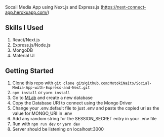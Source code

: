 Socail Media App using Next.js and Express.js
(https://next-connect-app.herokuapp.com/)

## Skills I Used

1. React/Next.js
2. Express.js/Node.js
3. MongoDB
4. Material UI

## Getting Started

1. Clone this repo with `git clone git@github.com:MotokiNaito/Social-Media-App-with-Express-and-Next.git`
2. `npm install` or `yarn install`
3. Go to [MLab](mlab.com) and create a new database
4. Copy the Database URI to connect using the Mongo Driver
5. Change your .env.default file to just .env and paste the copied uri as the value for MONGO_URI in .env
6. Add any random string for the SESSION_SECRET entry in your .env file
7. Run with `npm run dev` or `yarn dev`
8. Server should be listening on localhost:3000
